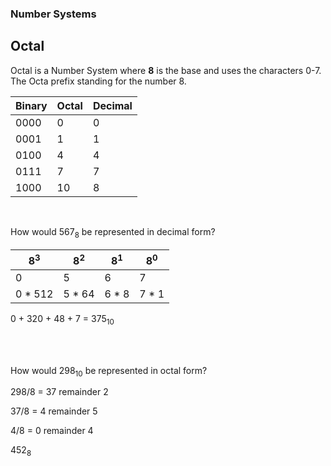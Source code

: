### Number Systems

## Octal

Octal is a Number System where **8** is the base and uses the characters 0-7. 
The Octa prefix standing for the number 8.

| Binary | Octal | Decimal |
| ----------- | ----------- | ----------- |
| 0000 | 0 | 0 |
| 0001 | 1 | 1 |
| 0100 | 4 | 4 |
| 0111 | 7 | 7 |
| 1000 | 10 | 8 |

<br>

How would 567<sub>8</sub> be represented in decimal form?

| 8<sup>3</sup> | 8<sup>2</sup> | 8<sup>1</sup> | 8<sup>0</sup> |
| --- | --- | --- | --- |
| 0 | 5 | 6 | 7 |
| 0 * 512 | 5 * 64 | 6 * 8 | 7 * 1 |

0 + 320 + 48 + 7 = 375<sub>10</sub>

<br>
<br>

How would 298<sub>10</sub> be represented in octal form?

298/8 = 37 remainder 2 

37/8 = 4 remainder 5

4/8 = 0 remainder 4

452<sub>8</sub>


